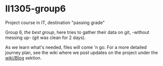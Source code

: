 # II1305-group6
Project course in IT, destination "passing grade"

Group 6, *the best group*, here tries to gather their data on git, -without messing up- (git was clean for 2 days).

As we learn what's needed, files will come 'n go.
For a more detailed journey plan, see the wiki where we post updates on the project under the [wiki/Blog](Blog) sektion.
